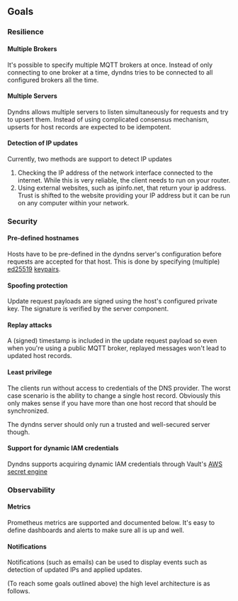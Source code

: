 ## Goals

### Resilience
#### Multiple Brokers
It's possible to specify multiple MQTT brokers at once. Instead of only connecting to one broker at a time, dyndns
tries to be connected to all configured brokers all the time.

#### Multiple Servers
Dyndns allows multiple servers to listen simultaneously for requests and try to upsert them. Instead of using complicated consensus mechanism, upserts for host records are expected to be idempotent.

#### Detection of IP updates
Currently, two methods are support to detect IP updates
1. Checking the IP address of the network interface connected to the internet. While this is very reliable, the client needs to run on your router.
2. Using external websites, such as ipinfo.net, that return your ip address. Trust is shifted to the website providing your IP address but it can be run on any computer within your network.

### Security
#### Pre-defined hostnames
Hosts have to be pre-defined in the dyndns server's configuration before requests are accepted for that host. This is done by specifying (multiple) [ed25519](https://ed25519.cr.yp.to/) [keypairs](https://en.wikipedia.org/wiki/Public-key_cryptography).

#### Spoofing protection
Update request payloads are signed using the host's configured private key. The signature is verified by the server component.

#### Replay attacks
A (signed) timestamp is included in the update request payload so even when you're using a public MQTT broker, replayed messages won't lead to updated host records.

#### Least privilege
The clients run without access to credentials of the DNS provider. The worst case scenario is the ability to change a single host record. Obviously this only makes sense if you have more than one host record that should be synchronized.

The dyndns server should only run a trusted and well-secured server though.

#### Support for dynamic IAM credentials
Dyndns supports acquiring dynamic IAM credentials through Vault's [AWS secret engine](https://developer.hashicorp.com/vault/docs/secrets/aws)

### Observability

#### Metrics
Prometheus metrics are supported and documented below. It's easy to define dashboards and alerts to make sure all is up and well.

#### Notifications
Notifications (such as emails) can be used to display events such as detection of updated IPs and applied updates.


(To reach some goals outlined above) the high level architecture is as follows.